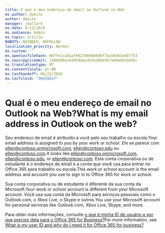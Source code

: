 ```yaml
---
title: O que é meu endereço de email no Outlook na Web
ms.author: daeite
author: daeite
manager: joallard
ms.date: 6/13/2019
ms.audience: Admin
ms.topic: article
ROBOTS: NOINDEX, NOFOLLOW
localization_priority: Normal
ms.custom: ''
ms.openlocfilehash: 0dffe1ca5aaf9627869db9d8f7ba50343edb7753
ms.sourcegitcommit: 1d98db8acb9959aba3b5e308a567ade6b62da56c
ms.translationtype: MT
ms.contentlocale: pt-BR
ms.lasthandoff: 08/22/2019
ms.locfileid: "36555617"
---
```

# <a name="what-is-my-email-address-in-outlook-on-the-web"></a><span data-ttu-id="13272-102">Qual é o meu endereço de email no Outlook na Web?</span><span class="sxs-lookup"><span data-stu-id="13272-102">What is my email address in Outlook on the web?</span></span>

<span data-ttu-id="13272-103">Seu endereço de email é atribuído a você pelo seu trabalho ou escola.</span><span class="sxs-lookup"><span data-stu-id="13272-103">Your email address is assigned to you by your work or school.</span></span> <span data-ttu-id="13272-104">Ele se parece com ellen@contoso.onmicrosoft.com, ellen@contoso.edu ou ellen@contoso.com.</span><span class="sxs-lookup"><span data-stu-id="13272-104">It looks like ellen@contoso.onmicrosoft.com, ellen@contoso.edu, or ellen@contoso.com.</span></span> <span data-ttu-id="13272-105">Esta conta corporativa ou de estudante é o endereço de email e a conta que você usa para entrar no Office 365 para trabalho ou escola.</span><span class="sxs-lookup"><span data-stu-id="13272-105">This work or school account is the email address and account you use to sign in to Office 365 for work or school.</span></span>

<span data-ttu-id="13272-106">Sua conta corporativa ou de estudante é diferente da sua conta da Microsoft.</span><span class="sxs-lookup"><span data-stu-id="13272-106">Your work or school account is different from your Microsoft account.</span></span> <span data-ttu-id="13272-107">Você usa sua conta da Microsoft para serviços pessoais como o Outlook.com, o Xbox Live, o Skype e outros.</span><span class="sxs-lookup"><span data-stu-id="13272-107">You use your Microsoft account for personal services like Outlook.com, Xbox Live, Skype, and more.</span></span>

<span data-ttu-id="13272-108">Para obter mais informações, consulte [o que é minha ID de usuário e por que preciso dela para o Office 365 for Business?](https://support.office.com/article/37da662b-5da6-4b56-a091-2731b2ecc8b4)</span><span class="sxs-lookup"><span data-stu-id="13272-108">For more information, see [What is my user ID and why do I need it for Office 365 for business?](https://support.office.com/article/37da662b-5da6-4b56-a091-2731b2ecc8b4)</span></span>